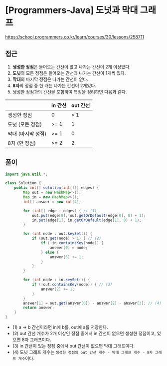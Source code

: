 [Programmers-Java] 도넛과 막대 그래프
=
<https://school.programmers.co.kr/learn/courses/30/lessons/258711>


접근
--


1. **생성한 정점**은 들어오는 간선이 없고 나가는 간선이 2개 이상있다.
2. **도넛**의 모든 정점은 들어오는 간선과 나가는 간선이 1개씩 있다.
3. **막대**의 마지막 정점은 나가는 간선이 없다.
4. **8자**의 정점 중 한 개는 나가는 간선이 2개있다.
5. 생성한 정점과의 간선을 포함하여 특징을 정리하면 다음과 같다.




|  | in 간선 | out 간선 |
| --- | --- | --- |
| 생성한 정점 | 0 | > 1 |
| 도넛 (모든 정점) | >= 1 | 1 |
| 막대 (마지막 정점) | >= 1 | 0 |
| 8자 (한 정점) | >= 2 | 2 |


풀이
--



```java
import java.util.*;

class Solution {
    public int[] solution(int[][] edges) {
        Map out = new HashMap<>();
        Map in = new HashMap<>();
        int[] answer = new int[4];

        for (int[] edge : edges) { // (1)
            out.put(edge[0], out.getOrDefault(edge[0], 0) + 1);
            in.put(edge[1], in.getOrDefault(edge[1], 0) + 1);
        }

        for (int node : out.keySet()) {
            if (out.get(node) > 1) { // (2)
                if (!in.containsKey(node)) {
                    answer[0] = node;
                } else {
                    answer[3] += 1;
                }
            }
        }

        for (int node : in.keySet()) {
            if (!out.containsKey(node)) { // (3)
                answer[2] += 1;
            }
        }
        answer[1] = out.get(answer[0]) - answer[2] - answer[3]; // (4)
        return answer;
    }
}
```


* (1) a -> b 간선이라면 in에 b를, out에 a를 저장한다.
* (2) out 간선 개수가 2개 이상인 정점 중에서 in 간선이 없으면 생성한 정점이고, 있으면 8자 그래프이다.
* (3) in 간선이 있는 정점 중에서 out 간선이 없으면 막대 그래프이다.
* (4) 도넛 그래프 개수는 `생성한 정점의 out 간선 개수 - 막대 그래프 개수 - 8자 그래프 개수`이다.
